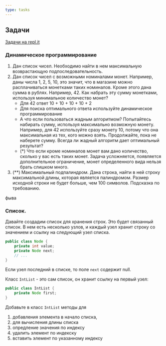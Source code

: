 ```yaml
---
type: tasks
---
```


## Задачи

[Задачи на repl.it](https://repl.it/classroom/invite/egIgFVk)

### Динамическое программирование
1. Дан список чисел. Необходимо найти в нем максимальную возврастающую подпоследовательность.
1. Дан список чисел с возможными номиналами монет. Например, даны числа 1, 2, 5, 10,
это значит, что в магазине можно расплачиваться монетками таких номиналов.
Кроме этого дана сумма в рублях. Например, 42. Как набрать эту сумму монетками,
используя минимальное количество монет?
    * Для 42 ответ 10 + 10 + 10 + 10 + 2
    * Для поиска оптимального ответа используйте динамическое программирование
    * А что если пользоваться жадным алгоритмом? Попытайтесь набирать сумму,
    используя максимально возможную монету. Например, для 42 используйте сразу
    монету 10, потому что она максимальная из тех, кого можно взять. Продолжайте,
    пока не наберете сумму. Всегда ли жадный алгоритм дает оптимальный результат?
    * (*) Что если кроме номиналов монет вам дано количество, сколько у вас есть
    таких монет. Задача усложняется, появляется дополнительное ограничение,
    монет определенного вида нельзя брать слишком много.
1. (**) Максимальный подпалиндром. Дана строка, найти в ней строку максимальной длины,
которая является палиндромом. Размер исходной строки не будет больше, чем 100
символов. Подсказка по требованию. 

фыва

### Список.

Давайте создадим список для хранения строк. Это будет связанный список. В нем
есть несколько узлов, и каждый узел хранит строку со значением и ссылку на
следующий узел списка.

```java
public class Node {
    private int value;
    private Node next;
    // ...
}
```
Если узел последний в списке, то поле `next` содержит null.

Класс `IntList` - это сам список, он хранит ссылку на первый узел:

```java
public class IntList {
    private Node first;
}
```

Добавьте в класс `IntList` методы для
1. добавления элемента в начало списка,
1. для вычисления длины списка
1. опредление значения по индексу
1. удалить элемент по индекску
1. вставить элемент по указанному индексу